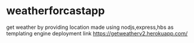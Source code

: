 # weatherforcastapp
get weather by providing location made using nodjs,express,hbs as templating engine
deployment link https://getweatherv2.herokuapp.com/
